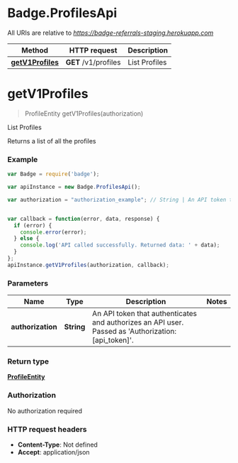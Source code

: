 # Badge.ProfilesApi

All URIs are relative to *https://badge-referrals-staging.herokuapp.com*

Method | HTTP request | Description
------------- | ------------- | -------------
[**getV1Profiles**](ProfilesApi.md#getV1Profiles) | **GET** /v1/profiles | List Profiles


<a name="getV1Profiles"></a>
# **getV1Profiles**
> ProfileEntity getV1Profiles(authorization)

List Profiles

Returns a list of all the profiles

### Example
```javascript
var Badge = require('badge');

var apiInstance = new Badge.ProfilesApi();

var authorization = "authorization_example"; // String | An API token that authenticates and authorizes an API user. Passed as 'Authorization: [api_token]'.


var callback = function(error, data, response) {
  if (error) {
    console.error(error);
  } else {
    console.log('API called successfully. Returned data: ' + data);
  }
};
apiInstance.getV1Profiles(authorization, callback);
```

### Parameters

Name | Type | Description  | Notes
------------- | ------------- | ------------- | -------------
 **authorization** | **String**| An API token that authenticates and authorizes an API user. Passed as &#39;Authorization: [api_token]&#39;. | 

### Return type

[**ProfileEntity**](ProfileEntity.md)

### Authorization

No authorization required

### HTTP request headers

 - **Content-Type**: Not defined
 - **Accept**: application/json

